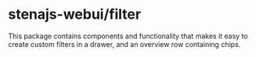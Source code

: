 # stenajs-webui/filter

This package contains components and functionality that makes it easy to create custom filters in a drawer, and an overview row containing chips.


